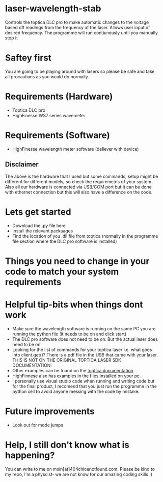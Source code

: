 # laser-wavelength-stab
Controls the toptica DLC pro to make automatic changes to the voltage based off readings from the frequency of the laser. Allows user input of desired frequency. The programme will run contiunously until you manually stop it

# Saftey first
You are going to be playing around with lasers so please be safe and take all procautions as you would do normally.

# Requirements (Hardware)
* Toptica DLC pro
* HighFinesse WS7 series wavemeter

# Requirements (Software)
* HighFinesse wavelength meter software (deliever with device)

## Disclaimer
The above is the hardware that I used but some commands, setup might be different for different models, so check the requiremetns of your system. Also all our hardware is connected via USB/COM port but it can be done with ethernet connection but this will also have a difference on the code.

# Lets get started

- Download the .py file here
- Install the relevant packaages
- Find the location of you .dll file from toptica (normally in the programme file section where the DLC pro software is installed)

# Things you need to change in your code to match your system requirements

# Helpful tip-bits when things dont work
* Make sure the wavelength software is running on the same PC you are running the python file (it needs to be on and click start)
* The DLC pro software does not need to be on. But the actual laser does need to be on
* Looking for the list of commands for your toptica laser i.e. what goes into client.get()? There is a pdf file in the USB that came with your laser. THIS IS NOT ON THE ORIGINAL TOPTICA LASER SDK DOCUMENTATION!
* Other examples can be found on the [toptica documentation](https://toptica.github.io/python-lasersdk/index.html#toptica-python-laser-sdk-documentation)
* HighFinnese also has examples in the files installed on your pc.
* I personally use visual studio code when running and writing code but for the final product, I recomend that you just run the programme in the python cell to avoid anyone messing with the code by mistake.

# Future improvements
* Look out for mode jumps


# Help, I still don't know what is happening?
You can write to me on moin[at]404chloenotfound.com. Please be kind to my repo, I'm a physcist- we are not know for our amazing coding skills :)
